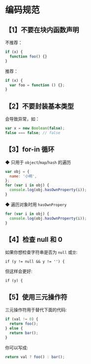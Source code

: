 # 编码规范

## 【1】不要在块内函数声明

不推荐：

```js
if (x) {
  function foo() {}
}
```

推荐：

```js
if (x) {
  var foo = function () {};
}
```

## 【2】不要封装基本类型

会导致异常，如：

```js
var x = new Boolean(false);
false === false; // false
```

## 【3】for-in 循环

◆ 只用于 `object`/`map`/`hash` 的遍历

```js
var obj = {
  name: '小明',
};
for (var i in obj) {
  console.log(obj.hasOwnProperty(i));
}
```

◆ 遍历对象时用 `hasOwnPropery`

```js
for (var i in obj) {
  console.log(obj.hasOwnProperty(i));
}
```

## 【4】检查 null 和 0

如果你想检查字符串是否为 `null` 或`空`:

`if (y != null && y != '') {`

但这样会更好:

`if (y) {`

## 【5】使用三元操作符

三元操作符用于替代下面的代码:

```js
if (val != 0) {
  return foo();
} else {
  return bar();
}
```

你可以写成:

```js
return val ? foo() : bar();
```
